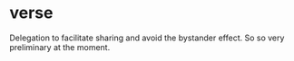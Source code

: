 verse
=====

Delegation to facilitate sharing and avoid the bystander effect. So so very preliminary at the moment.
